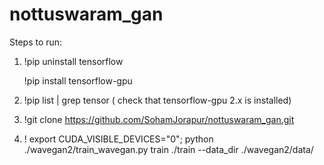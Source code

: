 # nottuswaram_gan

Steps to run:

1. !pip uninstall tensorflow 

   !pip install tensorflow-gpu

2. !pip list | grep tensor  ( check that tensorflow-gpu 2.x is installed)


3. !git clone  https://github.com/SohamJorapur/nottuswaram_gan.git

4. ! export CUDA_VISIBLE_DEVICES="0"; python ./wavegan2/train_wavegan.py train ./train 	--data_dir ./wavegan2/data/
